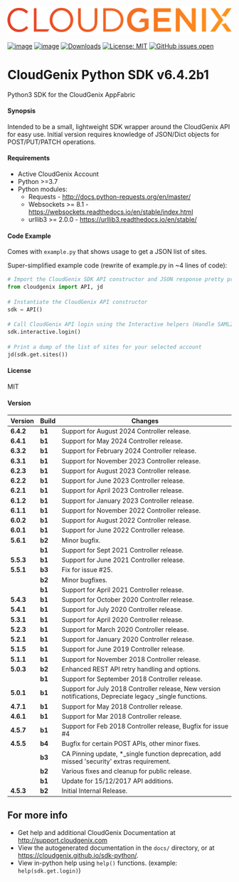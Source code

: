 [![CloudGenix Logo](https://raw.githubusercontent.com/CloudGenix/sdk-python/master/docs/CloudGenix_Logo.png)](https://www.cloudgenix.com)

[![image](https://img.shields.io/pypi/v/cloudgenix.svg)](https://pypi.org/project/cloudgenix/)
[![image](https://img.shields.io/pypi/pyversions/cloudgenix.svg)](https://pypi.org/project/cloudgenix/)
[![Downloads](https://pepy.tech/badge/cloudgenix)](https://pepy.tech/project/cloudgenix)
[![License: MIT](https://img.shields.io/pypi/l/cloudgenix.svg?color=brightgreen)](https://pypi.org/project/cloudgenix/)
[![GitHub issues open](https://img.shields.io/github/issues/CloudGenix/sdk-python.svg)](https://github.com/CloudGenix/sdk-python/issues)
# CloudGenix Python SDK v6.4.2b1
Python3 SDK for the CloudGenix AppFabric

#### Synopsis
Intended to be a small, lightweight SDK wrapper around the CloudGenix API for easy use. 
Initial version requires knowledge of JSON/Dict objects for POST/PUT/PATCH operations.

#### Requirements
* Active CloudGenix Account
* Python >=3.7
* Python modules:
    * Requests - <http://docs.python-requests.org/en/master/>
    * Websockets >= 8.1 - <https://websockets.readthedocs.io/en/stable/index.html>
    * urllib3 >= 2.0.0 - <https://urllib3.readthedocs.io/en/stable/>

#### Code Example
Comes with `example.py` that shows usage to get a JSON list of sites.

Super-simplified example code (rewrite of example.py in ~4 lines of code):
```python
# Import the CloudGenix SDK API constructor and JSON response pretty printer
from cloudgenix import API, jd

# Instantiate the CloudGenix API constructor
sdk = API()

# Call CloudGenix API login using the Interactive helpers (Handle SAML2.0 login and MSP functions too!).
sdk.interactive.login()

# Print a dump of the list of sites for your selected account
jd(sdk.get.sites())
```

#### License
MIT

#### Version
| Version   | Build | Changes                                                                                                   |
|-----------| ----- |-----------------------------------------------------------------------------------------------------------|
| **6.4.2** | **b1** | Support for August 2024 Controller release.                                                               |
| **6.4.1** | **b1** | Support for May 2024 Controller release.                                                                  |
| **6.3.2** | **b1** | Support for February 2024 Controller release.                                                             |
| **6.3.1** | **b1** | Support for November 2023 Controller release.                                                             |
| **6.2.3** | **b1** | Support for August 2023 Controller release.                                                               |
| **6.2.2** | **b1** | Support for June 2023 Controller release.                                                                 |
| **6.2.1** | **b1** | Support for April 2023 Controller release.                                                                |
| **6.1.2** | **b1** | Support for January 2023 Controller release.                                                              |
| **6.1.1** | **b1** | Support for November 2022 Controller release.                                                             |
| **6.0.2** | **b1** | Support for August 2022 Controller release.                                                               |
| **6.0.1** | **b1** | Support for June 2022 Controller release.                                                                 |
| **5.6.1** | **b2** | Minor bugfix.                                                                                             |
|           | **b1** | Support for Sept 2021 Controller release.                                                                 |
| **5.5.3** | **b1** | Support for June 2021 Controller release.                                                                 |
| **5.5.1** | **b3** | Fix for issue #25.                                                                                        |
|           | **b2** | Minor bugfixes.                                                                                           |
|           | **b1** | Support for April 2021 Controller release.                                                                |
| **5.4.3** | **b1** | Support for October 2020 Controller release.                                                              |
| **5.4.1** | **b1** | Support for July 2020 Controller release.                                                                 |
| **5.3.1** | **b1** | Support for April 2020 Controller release.                                                                |
| **5.2.3** | **b1** | Support for March 2020 Controller release.                                                                |
| **5.2.1** | **b1** | Support for January 2020 Controller release.                                                              |
| **5.1.5** | **b1** | Support for June 2019 Controller release.                                                                 |
| **5.1.1** | **b1** | Support for November 2018 Controller release.                                                             |
| **5.0.3** | **b2** | Enhanced REST API retry handling and options.                                                             |
|           | **b1** | Support for September 2018 Controller release.                                                            |
| **5.0.1** | **b1** | Support for July 2018 Controller release, New version notifications, Depreciate legacy _single functions. |
| **4.7.1** | **b1** | Support for May 2018 Controller release.                                                                  |
| **4.6.1** | **b1** | Support for Mar 2018 Controller release.                                                                  |
| **4.5.7** | **b1** | Support for Feb 2018 Controller release, Bugfix for issue #4                                              |
| **4.5.5** | **b4** | Bugfix for certain POST APIs, other minor fixes.                                                          |
|           | **b3** | CA Pinning update, *_single function deprecation, add missed 'security' extras requirement.               |
|           | **b2** | Various fixes and cleanup for public release.                                                             |
|           | **b1** | Update for 15/12/2017 API additions.                                                                      |
| **4.5.3** | **b2** | Initial Internal Release.                                                                                 |

## For more info
 * Get help and additional CloudGenix Documentation at <http://support.cloudgenix.com>
 * View the autogenerated documentation in the `docs/` directory, or at <https://cloudgenix.github.io/sdk-python/>.
 * View in-python help using `help()` functions. (example: `help(sdk.get.login)`)
